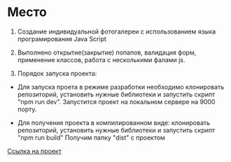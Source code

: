 ﻿# Место


1. Создание индивидуальной фотогалереи с использованием языка програмирования Java Script

2. Выполнено открытие(закрытие) попапов, валидация форм, применение классов, работа с несколькими фалами js.

2. Порядок запуска проекта:

- Для запуска проета в режиме разработки необходимо клонировать репозиторий, установить нужные библиотеки и запустить скрипт "npm run dev".
  Запустится проект на локальном сервере на 9000 порту.

- Для получения проекта в компилированном виде: клонировать репозиторий, установить нужные библиотеки и запустить скрипт "npm run build"
  Получим папку "dist" с проектом
 
 [Ссылка на проект](https://github.com/alix1982/mesto)
